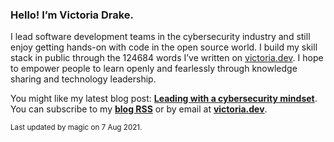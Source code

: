 ### Hello! I’m Victoria Drake.

I lead software development teams in the cybersecurity industry and still enjoy getting hands-on with code in the open source world. I build my skill stack in public through the 124684 words I’ve written on [victoria.dev](https://victoria.dev). I hope to empower people to learn openly and fearlessly through knowledge sharing and technology leadership.

You might like my latest blog post: **[Leading with a cybersecurity mindset](https://victoria.dev/blog/leading-with-a-cybersecurity-mindset/)**. You can subscribe to my [**blog RSS**](https://victoria.dev/index.xml) or by email at [**victoria.dev**](https://victoria.dev).

<sub>Last updated by magic on 7 Aug 2021.</sub>
